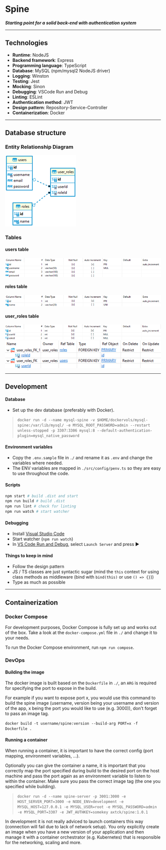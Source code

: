 # Spine

***Starting point for a solid back-end with authentication system***

---

## Technologies

- **Runtime**: NodeJS
- **Backend framework**: Express
- **Programming language**: TypeScript
- **Database**: MySQL (npm/mysql2 NodeJS driver)
- **Logging**: Winston
- **Testing**: Jest
- **Mocking**: Sinon
- **Debugging**: VSCode Run and Debug
- **Linting**: ESLint
- **Authentication method**: JWT
- **Design pattern**: Repository-Service-Controller
- **Containerization**: Docker

---

## Database structure

### Entity Relationship Diagram

![Entity Relationship Diagram](screenshots/entities.PNG)

### Tables

#### users table
![users](screenshots/users_columns.PNG)

#### roles table
![roles](screenshots/roles_columns.PNG)

#### user_roles table
![user_roles](screenshots/user_roles_columns.PNG)
![user_roles_fks](screenshots/user_roles_fks.PNG)

---

## Development

#### Database
* Set up the dev database (preferably with Docker).
> ```docker run -d --name mysql-spine -v $HOME/dockervols/mysql-spine:/var/lib/mysql/ -e MYSQL_ROOT_PASSWORD=admin --restart unless-stopped -p 3307:3306 mysql:8 --default-authentication-plugin=mysql_native_password```

#### Environment variables
* Copy the `.env.sample` file in `./` and rename it as `.env` and change the variables where needed. 
* The ENV variables are mapped in `./src/config/penv.ts` so they are easy to use throughout the code.

#### Scripts

```bash
npm start # build .dist and start
npm run build # build .dist
npm run lint # check for linting
npm run watch # start watcher
```

#### Debugging
* Install [Visual Studio Code](https://code.visualstudio.com/)
* Start watcher (`npm run watch`)
* In [VS Code Run and Debug](https://code.visualstudio.com/docs/editor/debugging), select `Launch Server` and press ▶️

#### Things to keep in mind
* Follow the design pattern
* JS / TS classes are just syntactic sugar (mind the `this` context for using class methods as middleware (bind with `bind(this)` or use `() => {}`))
* Type as much as possible

---

## Containerization

### Docker Compose

For development purposes, Docker Compose is fully set up and works out of the box. Take a look at the `docker-compose.yml` file in `./` and change it to your needs.

To run the Docker Compose environment, run `npm run compose`.

### DevOps

#### Building the image

The docker image is built based on the `Dockerfile` in `./`, an `ARG` is required for specifying the port to expose in the build.

For example if you want to expose port x, you would use this command to build the spine image (username, version being your username and version of the app, x being the port you would like to use (e.g. 3000)), don't forget to pass an image tag.

`docker build -t username/spine:version --build-arg PORT=x -f Dockerfile .`

#### Running a container

When running a container, it is important to have the correct config (port mapping, environment variables, ...).

Optionally you can give the container a name, it is important that you correctly map the port specified during build to the desired port on the host machine and pass the port again as an environment variable to listen to within the container. Make sure you pass the correct image tag (the one you specified while building).

>```docker run -d --name spine-server -p 3001:3000 -e HOST_SERVER_PORT=3000 -e NODE_ENV=development -e MYSQL_HOST=127.0.0.1 -e MYSQL_USER=root -e MYSQL_PASSWORD=admin -e MYSQL_PORT=3307 -e JWT_AUTHKEY=somekey axtck/spine:1.0.1```

In development it is not really adviced to launch containers this way (connection will fail due to lack of network setup). You only explicitly create an image when you have a new version of your application and then manage it with a container orchestrator (e.g. Kubernetes) that is responsible for the networking, scaling and more.
